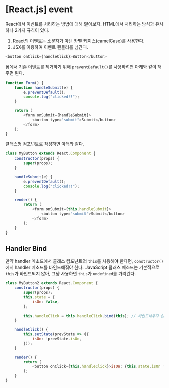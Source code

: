 # [React.js] event

React에서 이벤트를 처리하는 방법에 대해 알아보자. HTML에서 처리하는 방식과 유사하나 2가지 규칙이 있다.

1. React의 이벤트는 소문자가 아닌 카멜 케이스(camelCase)를 사용한다.
2. JSX를 이용하여 이벤트 핸들러를 넘긴다.

```javascript
<button onClick={handleClick}>Button</button>
```

폼에서 기존 이벤트를 제거하기 위해 `preventDefault()`를 사용하려면 아래와 같이 해주면 된다.

```javascript
function Form() {
    function handleSubmit(e) {
        e.preventDefault();
        console.log("clicked!!");
    }

    return (
        <form onSubmit={handleSubmit}>
            <button type="submit">Submit</button>
        </form>
    );
}
```

클래스형 컴포넌트로 작성하면 아래와 같다.

```javascript
class MyButton extends React.Component {
    constructor(props) {
        super(props);
    }

    handleSubmit(e) {
        e.preventDefault();
        console.log("clicked!!");
    }

    render() {
        return (
            <form onSubmit={this.handleSubmit}>
                <button type="submit">Submit</button>
            </form>
        );
    }
}
```


## Handler Bind

만약 handler 메소드에서 클래스 컴포넌트의 `this`를 사용해야 한다면, `constructor()`에서 handler 메소드를 바인드해줘야 한다. JavaScript 클래스 메소드는 기본적으로 `this`가 바인드되지 않아, 그냥 사용하면 `this`가 `undefined`를 가리킨다.

```javascript
class MyButton2 extends React.Component {
    constructor(props) {
        super(props);
        this.state = {
            isOn: false,
        };

        this.handleClick = this.handleClick.bind(this); // 바인드해주지 않으면 handleClick에서 this.setState를 쓸 수 없음!!!
    }

    handleClick() {
        this.setState(prevState => ({
            isOn: !prevState.isOn,
        }));
    }

    render() {
        return (
            <button onClick={this.handleClick}>isOn: {this.state.isOn ? "ON" : "OFF"}</button>
        );
    }
}
```

